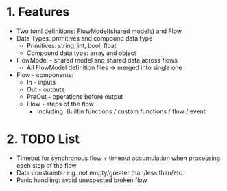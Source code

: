
# 1. Features

* Two toml definitions: FlowModel(shared models) and Flow
* Data Types: primitives and compound data type
  * Primitives: string, int, bool, float
  * Compound data type: array and object
* FlowModel - shared model and shared data across flows
  * All FlowModel definition files -> merged into single one
* Flow - components:
  * In - inputs
  * Out - outputs
  * PreOut - operations before output
  * Flow - steps of the flow
    * Including: Builtin functions / custom functions / flow / event

# 2. TODO List

* Timeout for synchronous flow + timeout accumulation when processing each step of the flow
* Data constraints: e.g. not empty/greater than/less than/etc.
* Panic handling: avoid unexpected broken flow


